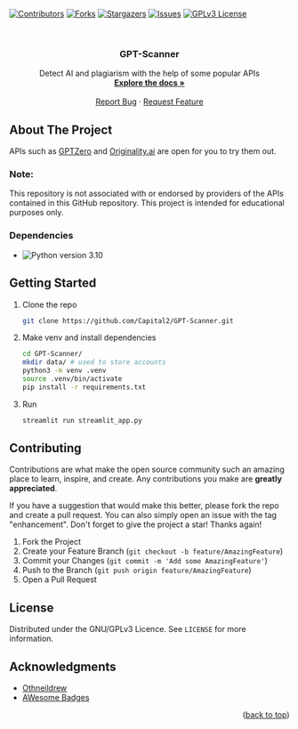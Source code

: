 <!-- Improved compatibility of back to top link: See: https://github.com/othneildrew/Best-README-Template/pull/73 -->
<a name="readme-top"></a>
<!--
*** Thanks for checking out the Best-README-Template. If you have a suggestion
*** that would make this better, please fork the repo and create a pull request
*** or simply open an issue with the tag "enhancement".
*** Don't forget to give the project a star!
*** Thanks again! Now go create something AMAZING! :D
-->



<!-- PROJECT SHIELDS -->
<!--
*** I'm using markdown "reference style" links for readability.
*** Reference links are enclosed in brackets [ ] instead of parentheses ( ).
*** See the bottom of this document for the declaration of the reference variables
*** for contributors-url, forks-url, etc. This is an optional, concise syntax you may use.
*** https://www.markdownguide.org/basic-syntax/#reference-style-links
-->
[![Contributors][contributors-shield]][contributors-url]
[![Forks][forks-shield]][forks-url]
[![Stargazers][stars-shield]][stars-url]
[![Issues][issues-shield]][issues-url]
[![GPLv3 License][license-shield]][license-url]



<!-- PROJECT LOGO -->
<br />
<div align="center">

<h3 align="center">GPT-Scanner</h3>

  <p align="center">
  Detect AI and plagiarism with the help of some popular APIs
    <br />
    <a href="https://github.com/Capital2/GPT-Scanner"><strong>Explore the docs »</strong></a>
    <br />
    <br />
    <a href="https://github.com/Capital2/GPT-Scanner/issues">Report Bug</a>
    ·
    <a href="https://github.com/Capital2/GPT-Scanner/issues">Request Feature</a>
  </p>
</div>

<!-- ABOUT THE PROJECT -->
## About The Project

APIs such as [GPTZero](https://gptzero.me/) and [Originality.ai](https://app.originality.ai/) are open for you to try them out.
### Note:
This repository is not associated with or endorsed by providers of the APIs contained in this GitHub repository. This project is intended for educational purposes only.

### Dependencies

* ![Python](https://img.shields.io/badge/python-3670A0?style=for-the-badge&logo=python&logoColor=ffdd54)  version 3.10


<!-- GETTING STARTED -->
## Getting Started

1. Clone the repo
   ```sh
   git clone https://github.com/Capital2/GPT-Scanner.git
   ```
2. Make venv and install dependencies
   ```sh
   cd GPT-Scanner/
   mkdir data/ # used to store accounts
   python3 -m venv .venv
   source .venv/bin/activate
   pip install -r requirements.txt
   ```
3. Run
   ```sh
   streamlit run streamlit_app.py
   ```

<!-- CONTRIBUTING -->
## Contributing

Contributions are what make the open source community such an amazing place to learn, inspire, and create. Any contributions you make are **greatly appreciated**.

If you have a suggestion that would make this better, please fork the repo and create a pull request. You can also simply open an issue with the tag "enhancement".
Don't forget to give the project a star! Thanks again!

1. Fork the Project
2. Create your Feature Branch (`git checkout -b feature/AmazingFeature`)
3. Commit your Changes (`git commit -m 'Add some AmazingFeature'`)
4. Push to the Branch (`git push origin feature/AmazingFeature`)
5. Open a Pull Request

<!-- LICENSE -->
## License

Distributed under the GNU/GPLv3 Licence. See `LICENSE` for more information.



<!-- ACKNOWLEDGMENTS -->
## Acknowledgments

* [Othneildrew](https://github.com/othneildrew/Best-README-Template)
* [AWesome Badges](https://github.com/Ileriayo/markdown-badges)
<p align="right">(<a href="#readme-top">back to top</a>)</p>



<!-- MARKDOWN LINKS & IMAGES -->
<!-- https://www.markdownguide.org/basic-syntax/#reference-style-links -->
[contributors-shield]: https://img.shields.io/github/contributors/Capital2/GPT-Scanner.svg?style=for-the-badge
[contributors-url]: https://github.com/Capital2/GPT-Scanner/graphs/contributors
[forks-shield]: https://img.shields.io/github/forks/Capital2/GPT-Scanner.svg?style=for-the-badge
[forks-url]: https://github.com/Capital2/GPT-Scanner/network/members
[stars-shield]: https://img.shields.io/github/stars/Capital2/GPT-Scanner.svg?style=for-the-badge
[stars-url]: https://github.com/Capital2/GPT-Scanner/stargazers
[issues-shield]: https://img.shields.io/github/issues/Capital2/GPT-Scanner.svg?style=for-the-badge
[issues-url]: https://github.com/Capital2/GPT-Scanner/issues
[license-shield]: https://img.shields.io/github/license/Capital2/GPT-Scanner.svg?style=for-the-badge
[license-url]: https://github.com/Capital2/GPT-Scanner/blob/master/LICENSE.txt
[linkedin-shield]: https://img.shields.io/badge/-LinkedIn-black.svg?style=for-the-badge&logo=linkedin&colorB=555
[linkedin-url]: https://linkedin.com/in/linkedin_username
[product-screenshot]: images/screenshot.png
[Next.js]: https://img.shields.io/badge/next.js-000000?style=for-the-badge&logo=nextdotjs&logoColor=white
[Next-url]: https://nextjs.org/
[React.js]: https://img.shields.io/badge/React-20232A?style=for-the-badge&logo=react&logoColor=61DAFB
[React-url]: https://reactjs.org/
[Vue.js]: https://img.shields.io/badge/Vue.js-35495E?style=for-the-badge&logo=vuedotjs&logoColor=4FC08D
[Vue-url]: https://vuejs.org/
[Angular.io]: https://img.shields.io/badge/Angular-DD0031?style=for-the-badge&logo=angular&logoColor=white
[Angular-url]: https://angular.io/
[Svelte.dev]: https://img.shields.io/badge/Svelte-4A4A55?style=for-the-badge&logo=svelte&logoColor=FF3E00
[Svelte-url]: https://svelte.dev/
[Laravel.com]: https://img.shields.io/badge/Laravel-FF2D20?style=for-the-badge&logo=laravel&logoColor=white
[Laravel-url]: https://laravel.com
[Bootstrap.com]: https://img.shields.io/badge/Bootstrap-563D7C?style=for-the-badge&logo=bootstrap&logoColor=white
[Bootstrap-url]: https://getbootstrap.com
[JQuery.com]: https://img.shields.io/badge/jQuery-0769AD?style=for-the-badge&logo=jquery&logoColor=white
[JQuery-url]: https://jquery.com 
[FastAPI.py]: https://img.shields.io/badge/FastAPI-005571?style=for-the-badge&logo=fastapi
[FastAPI-url]:https://fastapi.tiangolo.com/